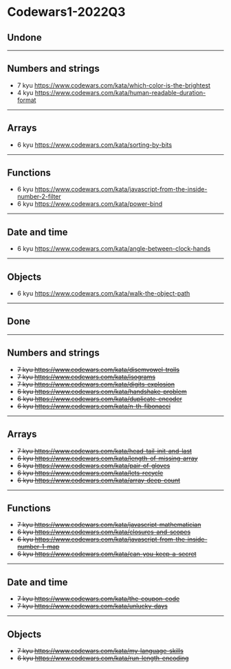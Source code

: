 # Codewars1-2022Q3

## Undone

---

## Numbers and strings

- 7 kyu https://www.codewars.com/kata/which-color-is-the-brightest
- 4 kyu https://www.codewars.com/kata/human-readable-duration-format

---

## Arrays

- 6 kyu https://www.codewars.com/kata/sorting-by-bits

---

## Functions

- 6 kyu https://www.codewars.com/kata/javascript-from-the-inside-number-2-filter
- 6 kyu https://www.codewars.com/kata/power-bind

---

## Date and time

- 6 kyu https://www.codewars.com/kata/angle-between-clock-hands

---

## Objects

- 6 kyu https://www.codewars.com/kata/walk-the-object-path

---

## Done

---

## Numbers and strings

- ~~7 kyu https://www.codewars.com/kata/disemvowel-trolls~~
- ~~7 kyu https://www.codewars.com/kata/isograms~~
- ~~7 kyu https://www.codewars.com/kata/digits-explosion~~
- ~~6 kyu https://www.codewars.com/kata/handshake-problem~~
- ~~6 kyu https://www.codewars.com/kata/duplicate-encoder~~
- ~~6 kyu https://www.codewars.com/kata/n-th-fibonacci~~

---

## Arrays

- ~~7 kyu https://www.codewars.com/kata/head-tail-init-and-last~~
- ~~6 kyu https://www.codewars.com/kata/length-of-missing-array~~
- ~~6 kyu https://www.codewars.com/kata/pair-of-gloves~~
- ~~6 kyu https://www.codewars.com/kata/lets-recycle~~
- ~~6 kyu https://www.codewars.com/kata/array-deep-count~~

---

## Functions

- ~~7 kyu https://www.codewars.com/kata/javascript-mathematician~~
- ~~6 kyu https://www.codewars.com/kata/closures-and-scopes~~
- ~~6 kyu https://www.codewars.com/kata/javascript-from-the-inside-number-1-map~~
- ~~6 kyu https://www.codewars.com/kata/can-you-keep-a-secret~~

---

## Date and time

- ~~7 kyu https://www.codewars.com/kata/the-coupon-code~~
- ~~7 kyu https://www.codewars.com/kata/unlucky-days~~

---

## Objects

- ~~7 kyu https://www.codewars.com/kata/my-language-skills~~
- ~~6 kyu https://www.codewars.com/kata/run-length-encoding~~
